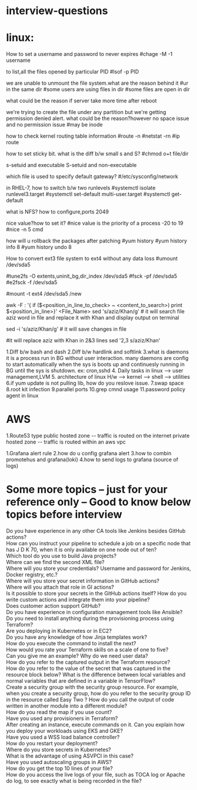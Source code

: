 # interview-questions
# linux:
How to set a username and password to never expires
#chage -M -1 username

to list,all the files opened by particular PID
#lsof -p PID

we are unable to unmount the file system.what are the reason behind it
#ur in the same dir
#some users are using files in dir
#some files are open in dir

what could be the reason if server take more time after reboot

we're trying to create the file under any partition but we're getting permission denied alert.
what could be the reason?however no space issue and no permission issue
#may be inode

how to check kernel routing table information
#route -n
#netstat -rn
#ip route

how to set sticky bit.
what is the diff b/w small s and S?
#chmod o+t file/dir

s-setuid and executable
S-setuid and non-executable

which file is used to specify default gateway?
#/etc/sysconfig/network

in RHEL-7, how to switch b/w two runlevels
#systemctl isolate runlevel3.target
#systemctl set-default multi-user.target
#systemctl get-default

what is NFS? how to configure,ports
2049

nice value?how to set it?
#nice value is the priority of a process -20 to 19
#nice -n 5 cmd

how will u rollback the packages after patching
#yum history
#yum history info 8
#yum history undo 8


How to convert ext3 file system to ext4 without any data loss
#umount /dev/sda5

#tune2fs -O extents,uninit_bg,dir_index /dev/sda5
#fsck -pf /dev/sda5
#e2fsck -f /dev/sda5

#mount -t ext4 /dev/sda5 /new


awk -F : '{ if ($<position_in_line_to_check> ~ <content_to_search>) print $<position_in_line>}' <File_Name>
sed 's/aziz/Khan/g' <filename>    # it will search file aziz word in file and replace it with Khan and display output on terminal

sed -i 's/aziz/Khan/g' <filename> # it will save changes in file

#it will replace aziz with Khan in 2&3 lines
sed '2,3 s/aziz/Khan' <filename>

1.Diff b/w bash and dash
2.Diff b/w hardlink and softlink
3.what is daemons
it is a process run in BG without user interaction.
many daemons are config to start automatically when the sys is boots up and continuesly running in BG until the sys is shutdown.
ex: cron,sshd
4. Daily tasks in linux
--> user management,LVM
5. architecture of linux
H/w --> kernel --> shell --> utilities
6.if yum update is not pulling lib, how do you reslove issue.
7.swap space
8.root kit infection
9.parallel ports
10.grep cmnd usage
11.password policy agent in linux

# AWS
1.Route53 type
public hosted zone -- traffic is routed on the internet
private hosted zone -- traffic is routed within an aws vpc


1.Grafana alert rule
2.how do u config grafana alert
3.how to combin promotehus and grafana(loki)
4.how to send logs to grafana (source of logs)




# Some more topics – just for your reference only – Good to know below topics before interview

Do you have experience in any other CA tools like Jenkins besides GitHub actions?   
How can you instruct your pipeline to schedule a job on a specific node that has J D K 70, when it is only available on one node out of ten?   
Which tool do you use to build Java projects?   
Where can we find the second XML file?   
Where will you store your credentials? Username and password for Jenkins, Docker registry, etc.?   
Where will you store your secret information in GitHub actions?   
Where will you attach that role in GI actions?   
Is it possible to store your secrets in the GitHub actions itself?
How do you write custom actions and integrate them into your pipeline?  
Does customer action support GitHub?   
Do you have experience in configuration management tools like Ansible?   
Do you need to install anything during the provisioning process using Terraform?  
Are you deploying in Kubernetes or in EC2?   
Do you have any knowledge of how Jinja templates work?   
How do you execute the command to install the next?   
How would you rate your Terraform skills on a scale of one to five?   
Can you give me an example? Why do we need user data?   
How do you refer to the captured output in the Terraform resource?   
How do you refer to the value of the secret that was captured in the resource block below?
What is the difference between local variables and normal variables that are defined in a variable in TensorFlow?   
Create a security group with the security group resource. For example, when you create a security group, how do you refer to the security group ID in the resource called Easy Two ?
How do you call the output of code written in another module into a different module?   
How do you read the map if you use count?   
Have you used any provisioners in Terraform?   
After creating an instance, execute commands on it.
Can you explain how you deploy your workloads using EKS and GKE?   
Have you used a WSS load balance controller?   
How do you restart your deployment?   
Where do you store secrets in Kubernetes?   
What is the advantage of using ASVPCI in this case?   
Have you used autoscaling groups in AWS?   
How do you get the top 10 lines of your file?   
How do you access the live logs of your file, such as TOCA log or Apache do log, to see exactly what is being recorded in the file?   
